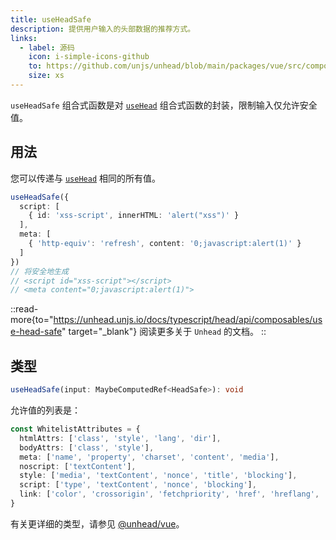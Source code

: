```yaml
---
title: useHeadSafe
description: 提供用户输入的头部数据的推荐方式。
links:
  - label: 源码
    icon: i-simple-icons-github
    to: https://github.com/unjs/unhead/blob/main/packages/vue/src/composables.ts
    size: xs
---
```


`useHeadSafe` 组合式函数是对 [`useHead`](/docs/api/composables/use-head) 组合式函数的封装，限制输入仅允许安全值。

## 用法

您可以传递与 [`useHead`](/docs/api/composables/use-head) 相同的所有值。

```ts
useHeadSafe({
  script: [
    { id: 'xss-script', innerHTML: 'alert("xss")' }
  ],
  meta: [
    { 'http-equiv': 'refresh', content: '0;javascript:alert(1)' }
  ]
})
// 将安全地生成
// <script id="xss-script"></script>
// <meta content="0;javascript:alert(1)">
```

::read-more{to="https://unhead.unjs.io/docs/typescript/head/api/composables/use-head-safe" target="_blank"}
阅读更多关于 `Unhead` 的文档。
::

## 类型

```ts
useHeadSafe(input: MaybeComputedRef<HeadSafe>): void
```

允许值的列表是：

```ts
const WhitelistAttributes = {
  htmlAttrs: ['class', 'style', 'lang', 'dir'],
  bodyAttrs: ['class', 'style'],
  meta: ['name', 'property', 'charset', 'content', 'media'],
  noscript: ['textContent'],
  style: ['media', 'textContent', 'nonce', 'title', 'blocking'],
  script: ['type', 'textContent', 'nonce', 'blocking'],
  link: ['color', 'crossorigin', 'fetchpriority', 'href', 'hreflang', 'imagesrcset', 'imagesizes', 'integrity', 'media', 'referrerpolicy', 'rel', 'sizes', 'type'],
}
```

有关更详细的类型，请参见 [@unhead/vue](https://github.com/unjs/unhead/blob/main/packages/vue/src/types/safeSchema.ts)。
